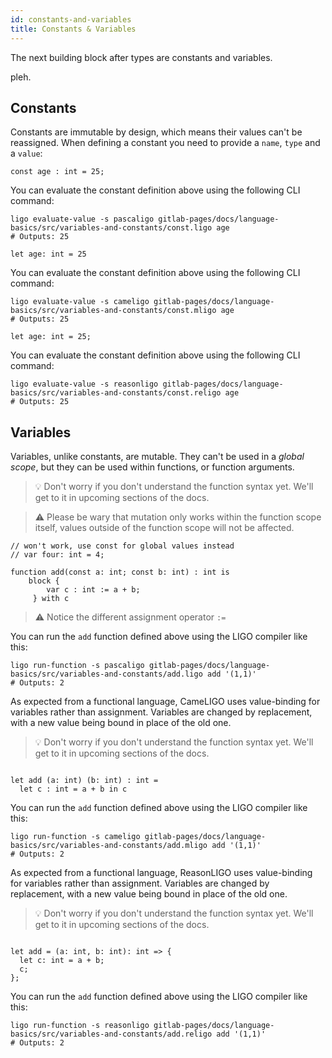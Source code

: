 ```yaml
---
id: constants-and-variables
title: Constants & Variables
---
```


The next building block after types are constants and variables.

pleh.

## Constants

Constants are immutable by design, which means their values can't be reassigned.
When defining a constant you need to provide a `name`, `type` and a `value`:

<!--DOCUSAURUS_CODE_TABS-->
<!--Pascaligo-->
```pascaligo
const age : int = 25;
```

You can evaluate the constant definition above using the following CLI command:
```shell
ligo evaluate-value -s pascaligo gitlab-pages/docs/language-basics/src/variables-and-constants/const.ligo age
# Outputs: 25
```
<!--Cameligo-->
```cameligo
let age: int = 25
```

You can evaluate the constant definition above using the following CLI command:
```shell
ligo evaluate-value -s cameligo gitlab-pages/docs/language-basics/src/variables-and-constants/const.mligo age
# Outputs: 25
```

<!--ReasonLIGO-->
```reasonligo
let age: int = 25;
```

You can evaluate the constant definition above using the following CLI command:
```shell
ligo evaluate-value -s reasonligo gitlab-pages/docs/language-basics/src/variables-and-constants/const.religo age
# Outputs: 25
```

<!--END_DOCUSAURUS_CODE_TABS-->

## Variables

<!--DOCUSAURUS_CODE_TABS-->
<!--Pascaligo-->

Variables, unlike constants, are mutable. They can't be used in a *global scope*, but they can be used within functions, or function arguments.

> 💡 Don't worry if you don't understand the function syntax yet. We'll get to it in upcoming sections of the docs.

> ⚠️ Please be wary that mutation only works within the function scope itself, values outside of the function scope will not be affected.



```pascaligo
// won't work, use const for global values instead
// var four: int = 4;

function add(const a: int; const b: int) : int is
    block { 
        var c : int := a + b;
     } with c
```


> ⚠️ Notice the different assignment operator `:=`

You can run the `add` function defined above using the LIGO compiler like this:

```shell
ligo run-function -s pascaligo gitlab-pages/docs/language-basics/src/variables-and-constants/add.ligo add '(1,1)' 
# Outputs: 2
```

<!--Cameligo-->

As expected from a functional language, CameLIGO uses value-binding
for variables rather than assignment. Variables are changed by replacement,
with a new value being bound in place of the old one.

> 💡 Don't worry if you don't understand the function syntax yet. We'll get to it in upcoming sections of the docs.

```cameligo

let add (a: int) (b: int) : int =
  let c : int = a + b in c
```

You can run the `add` function defined above using the LIGO compiler like this:

```shell
ligo run-function -s cameligo gitlab-pages/docs/language-basics/src/variables-and-constants/add.mligo add '(1,1)' 
# Outputs: 2
```
<!--ReasonLIGO-->

As expected from a functional language, ReasonLIGO uses value-binding
for variables rather than assignment. Variables are changed by replacement,
with a new value being bound in place of the old one.

> 💡 Don't worry if you don't understand the function syntax yet. We'll get to it in upcoming sections of the docs.

```reasonligo

let add = (a: int, b: int): int => {
  let c: int = a + b;
  c;
};
```

You can run the `add` function defined above using the LIGO compiler like this:

```shell
ligo run-function -s reasonligo gitlab-pages/docs/language-basics/src/variables-and-constants/add.religo add '(1,1)' 
# Outputs: 2
```

<!--END_DOCUSAURUS_CODE_TABS-->
